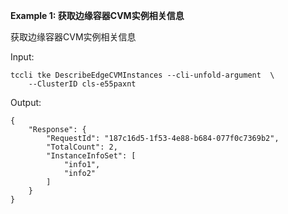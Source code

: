 **Example 1: 获取边缘容器CVM实例相关信息**

获取边缘容器CVM实例相关信息

Input: 

```
tccli tke DescribeEdgeCVMInstances --cli-unfold-argument  \
    --ClusterID cls-e55paxnt
```

Output: 
```
{
    "Response": {
        "RequestId": "187c16d5-1f53-4e88-b684-077f0c7369b2",
        "TotalCount": 2,
        "InstanceInfoSet": [
            "info1",
            "info2"
        ]
    }
}
```

